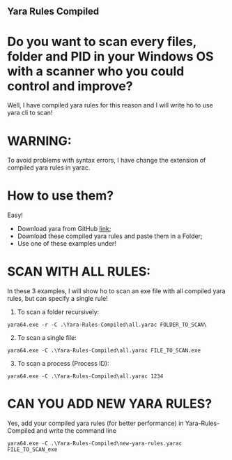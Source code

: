 ## Yara Rules Compiled

# Do you want to scan every files, folder and PID in your Windows OS with a scanner who you could control and improve?

Well, I have compiled yara rules for this reason and I will write ho to use yara cli to scan!

# WARNING:

To avoid problems with syntax errors, I have change the extension of compiled yara rules in yarac.

# How to use them?

Easy!
- Download yara from GitHub <a href="https://github.com/VirusTotal/yara/releases">link</a>;
- Download these compiled yara rules and paste them in a Folder;
- Use one of these examples under!

# SCAN WITH ALL RULES:
In these 3 examples, I will show ho to scan an exe file with all compiled yara rules, but can specify a single rule!

1. To scan a folder recursively:
```
yara64.exe -r -C .\Yara-Rules-Compiled\all.yarac FOLDER_TO_SCAN\
```

2. To scan a single file:
```
yara64.exe -C .\Yara-Rules-Compiled\all.yarac FILE_TO_SCAN.exe
```

3. To scan a process (Process ID):
```
yara64.exe -C .\Yara-Rules-Compiled\all.yarac 1234
```
# CAN YOU ADD NEW YARA RULES?

Yes, add your compiled yara rules (for better performance) in Yara-Rules-Compiled and write the command line

```
yara64.exe -C .\Yara-Rules-Compiled\new-yara-rules.yarac FILE_TO_SCAN_exe
